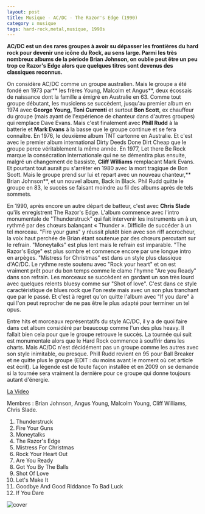 ```yaml
---
layout: post
title: Musique - AC/DC - The Razor's Edge (1990)
category : musique
tags: hard-rock,metal,musique, 1990s
---
```


**AC/DC est un des rares groupes à avoir su dépasser les frontières du hard rock pour devenir une icône du Rock, au sens large. Parmi les très nombreux albums de la période Brian Johnson, on oublie peut être un peu trop ce Razor's Edge alors que quelques titres sont devenus des classiques reconnus.**

On considère AC/DC comme un groupe australien. Mais le groupe a été fondé en 1973 par** les frères Young, Malcolm et Angus**, deux écossais de naissance dont la famille a émigré en Australie en 63. Comme tout groupe débutant, les musiciens se succèdent, jusqu'au premier album en 1974 avec **George Young, Toni Currenti** et surtout **Bon Scott**, ex chauffeur du groupe (mais ayant de l'expérience de chanteur dans d'autres groupes) qui remplace Dave Evans. Mais c'est finalement avec **Phill Rudd** à la batterie et **Mark Evans** à la basse que le groupe continue et se fera connaître. En 1976, le deuxième album TNT cartonne en Australie. Et c'est avec le premier album international Dirty Deeds Done Dirt Cheap que le groupe perce véritablement la même année. En 1977, Let there Be Rock marque la consécration internationale qui ne se démentira plus ensuite, malgré un changement de bassiste, **Cliff Williams** remplacant Mark Evans. Et pourtant tout aurait pu s'arrêter en 1980 avec la mort tragique de Bon Scott. Mais le groupe prend sur lui et repart avec un nouveau chanteur,** Brian Johnson**, et un nouvel album, Back in Black. Phil Rudd quitte le groupe en 83, le succès se faisant moindre au fil des albums après de tels sommets.

En 1990, après encore un autre départ de batteur, c'est avec **Chris Slade** qu'ils enregistrent The Razor's Edge. L'album commence avec l'intro monumentale de "Thunderstruck" qui fait intervenir les instruments un à un, rythmé par des chœurs balançant « Thunder ». Difficile de succéder à un tel morceau. "Fire your guns" y réussit plutôt bien avec son riff accrocheur, la voix haut perchée de Brian étant soutenue par des chœurs percutant sur le refrain. "Moneytalks" est plus lent mais le refrain est imparable. "The Razor's Edge" est plus sombre et commence encore par une longue intro en arpèges. "Mistress for Christmas" est dans un style plus classique d'AC/DC. Le rythme reste soutenu avec "Rock your heart" et on est vraiment prêt pour du bon temps comme le clame l'hymne "Are you Ready" dans son refrain. Les morceaux se succèdent en gardant un son très lourd avec quelques relents bluesy comme sur "Shot of love". C'est dans ce style caractéristique de blues rock que l'on reste mais avec un son plus tranchant que par le passé. Et c'est à regret qu'on quitte l'album avec "If you dare" à qui l'on peut reprocher de ne pas être le plus adapté pour terminer un tel opus.

Entre hits et morceaux représentatifs du style AC/DC, il y a de quoi faire dans cet album considéré par beaucoup comme l'un des plus heavy. Il fallait bien cela pour que le groupe retrouve le succès. La tournée qui suit est monumentale alors que le Hard Rock commence à souffrir dans les charts. Mais AC/DC n'est décidément pas un groupe comme les autres avec son style inimitable, ou presque. Phill Rudd revient en 95 pour Ball Breaker et ne quitte plus le groupe (EDIT : du moins avant le moment où cet article est écrit). La légende est de toute façon installée et en 2009 on se demande si la tournée sera vraiment la dernière pour ce groupe qui donne toujours autant d'énergie.


[La Video](https://www.youtube.com/watch?v=v2AC41dglnM)

Membres : Brian Johnson, Angus Young, Malcolm Young, Cliff Williams, Chris Slade.

1. Thunderstruck
2. Fire Your Guns
3. Moneytalks
4. The Razor's Edge
5. Mistress For Christmas
6. Rock Your Heart Out
7. Are You Ready
8. Got You By The Balls
9. Shot Of Love
10. Let's Make It
11. Goodbye And Good Riddance To Bad Luck
12. If You Dare

![cover](http://cheziceman.files.wordpress.com/2010/09/acdcrazor1.jpg)
